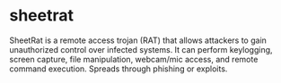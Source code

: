 # sheetrat
SheetRat is a remote access trojan (RAT) that allows attackers to gain unauthorized control over infected systems. It can perform keylogging, screen capture, file manipulation, webcam/mic access, and remote command execution. Spreads through phishing or exploits.
